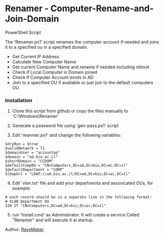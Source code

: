 Renamer - Computer-Rename-and-Join-Domain
=========================================

PowerShell Script

The 'Renamer.ps1' script renames the computer account if needed and joins it to a specified ou in a specified domain.

- Get Current IP Address
- Calculate New Computer Name
- Get current Computer Name and rename if needed including reboot
- Check if Local Computer is Domain joined
- Check if Computer Account exists in AD
- Join to a specified OU if available or just join to the default computers OU

### Installation

1. Clone this script from github or copy the files manually to 'C:\Windows\Renamer'

2. Generate a password file using 'gen-pass.ps1' script

3. Edit 'reanmer.ps1' and change the following variables:

```
$dryRun = $true
$validNetwork = 71
$domainUser = "accountop"
$domain = "ad.biu.ac.il"
$shortDomain = "CCDOM"
$defaultCompOU = "CN=Computers,DC=ad,DC=biu,DC=ac,DC=il"
$defaultDepartment = "COMP"
$ldapUrl = "LDAP://ad.biu.ac.il/DC=ad,DC=biu,DC=ac,DC=il"
```

4. Edit 'vlan.txt' file and add your departments and assosicated OUs, for example:
```
# each record should be in a separate line in the following format:
# VLAN Department OU
120 IT "CN=Computers,DC=ad,DC=biu,DC=ac,DC=il"
```

5. run 'Install.cmd' as Administrator. It will create a service Called "Renamer" and will execute it at startup.

Author: [RaveMaker][RaveMaker].

[RaveMaker]: http://ravemaker.net
